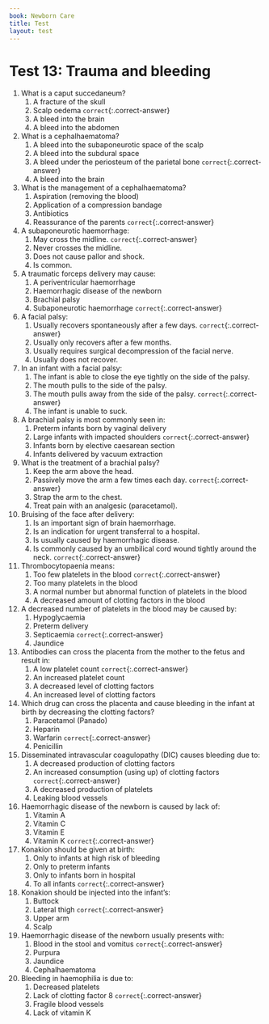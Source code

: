 ```yaml
---
book: Newborn Care
title: Test
layout: test
---
```


# Test 13: Trauma and bleeding

1.	What is a caput succedaneum?
	1.	A fracture of the skull
	1.	Scalp oedema `correct`{:.correct-answer}
	1.	A bleed into the brain
	1.	A bleed into the abdomen
2.	What is a cephalhaematoma?
	1.	A bleed into the subaponeurotic space of the scalp
	1.	A bleed into the subdural space
	1.	A bleed under the periosteum of the parietal bone `correct`{:.correct-answer}
	1.	A bleed into the brain
3.	What is the management of a cephalhaematoma?
	1.	Aspiration (removing the blood)
	1.	Application of a compression bandage
	1.	Antibiotics
	1.	Reassurance of the parents `correct`{:.correct-answer}
4.	A subaponeurotic haemorrhage:
	1.	May cross the midline. `correct`{:.correct-answer}
	1.	Never crosses the midline.
	1.	Does not cause pallor and shock.
	1.	Is common.
5.	A traumatic forceps delivery may cause:
	1.	A periventricular haemorrhage
	1.	Haemorrhagic disease of the newborn
	1.	Brachial palsy
	1.	Subaponeurotic haemorrhage `correct`{:.correct-answer}
6.	A facial palsy:
	1.	Usually recovers spontaneously after a few days. `correct`{:.correct-answer}
	1.	Usually only recovers after a few months.
	1.	Usually requires surgical decompression of the facial nerve.
	1.	Usually does not recover.
7.	In an infant with a facial palsy:
	1.	The infant is able to close the eye tightly on the side of the palsy.
	1.	The mouth pulls to the side of the palsy.
	1.	The mouth pulls away from the side of the palsy. `correct`{:.correct-answer}
	1.	The infant is unable to suck.
8.	A brachial palsy is most commonly seen in:
	1.	Preterm infants born by vaginal delivery
	1.	Large infants with impacted shoulders `correct`{:.correct-answer}
	1.	Infants born by elective caesarean section
	1.	Infants delivered by vacuum extraction
9.	What is the treatment of a brachial palsy?
	1.	Keep the arm above the head.
	1.	Passively move the arm a few times each day. `correct`{:.correct-answer}
	1.	Strap the arm to the chest.
	1.	Treat pain with an analgesic (paracetamol).
10.	Bruising of the face after delivery:
	1.	Is an important sign of brain haemorrhage.
	1.	Is an indication for urgent transferral to a hospital.
	1.	Is usually caused by haemorrhagic disease.
	1.	Is commonly caused by an umbilical cord wound tightly around the neck. `correct`{:.correct-answer}
11.	Thrombocytopaenia means:
	1.	Too few platelets in the blood `correct`{:.correct-answer}
	1.	Too many platelets in the blood
	1.	A normal number but abnormal function of platelets in the blood
	1.	A decreased amount of clotting factors in the blood
12.	A decreased number of platelets in the blood may be caused by:
	1.	Hypoglycaemia
	1.	Preterm delivery
	1.	Septicaemia `correct`{:.correct-answer}
	1.	Jaundice
13.	Antibodies can cross the placenta from the mother to the fetus and result in:
	1.	A low platelet count `correct`{:.correct-answer}
	1.	An increased platelet count
	1.	A decreased level of clotting factors
	1.	An increased level of clotting factors
14.	Which drug can cross the placenta and cause bleeding in the infant at birth by decreasing the clotting factors?
	1.	Paracetamol (Panado)
	1.	Heparin
	1.	Warfarin `correct`{:.correct-answer}
	1.	Penicillin
15.	Disseminated intravascular coagulo­pathy (DIC) causes bleeding due to:
	1.	A decreased production of clotting factors
	1.	An increased consumption (using up) of clotting factors `correct`{:.correct-answer}
	1.	A decreased production of platelets
	1.	Leaking blood vessels
16.	Haemorrhagic disease of the newborn is caused by lack of:
	1.	Vitamin A
	1.	Vitamin C
	1.	Vitamin E
	1.	Vitamin K `correct`{:.correct-answer}
17.	Konakion should be given at birth:
	1.	Only to infants at high risk of bleeding
	1.	Only to preterm infants
	1.	Only to infants born in hospital
	1.	To all infants `correct`{:.correct-answer}
18.	Konakion should be injected into the infant’s:
	1.	Buttock
	1.	Lateral thigh `correct`{:.correct-answer}
	1.	Upper arm
	1.	Scalp
19.	Haemorrhagic disease of the newborn usually presents with:
	1.	Blood in the stool and vomitus `correct`{:.correct-answer}
	1.	Purpura
	1.	Jaundice
	1.	Cephalhaematoma
20.	Bleeding in haemophilia is due to:
	1.	Decreased platelets
	1.	Lack of clotting factor 8 `correct`{:.correct-answer}
	1.	Fragile blood vessels
	1.	Lack of vitamin K
